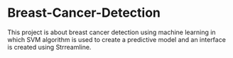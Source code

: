 # Breast-Cancer-Detection
This project is about breast cancer detection using machine learning in which SVM algorithm is used to create a predictive model and an interface is created using Strreamline.
